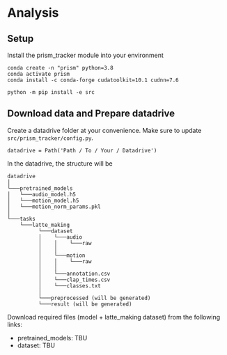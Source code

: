 # Analysis

## Setup

Install the prism_tracker module into your environment

```
conda create -n "prism" python=3.8
conda activate prism
conda install -c conda-forge cudatoolkit=10.1 cudnn=7.6

python -m pip install -e src
```

## Download data and Prepare datadrive
Create a datadrive folder at your convenience. Make sure to update `src/prism_tracker/config.py`.
```
datadrive = Path('Path / To / Your / Datadrive')
```

In the datadrive, the structure will be
```
datadrive
│
└───pretrained_models
│   └───audio_model.h5
│   └───motion_model.h5
│   └───motion_norm_params.pkl
│  
└───tasks
    └───latte_making
          └───dataset
          │    └───audio
          │    │    └───raw
          │    │    
          │    └───motion
          │    │    └───raw
          │    │  
          │    └───annotation.csv
          │    └───clap_times.csv
          │    └───classes.txt
          │
          └───preprocessed (will be generated)
          └───result (will be generated)
```

Download required files (model + latte_making dataset) from the following links:
- pretrained_models: TBU
- dataset: TBU

